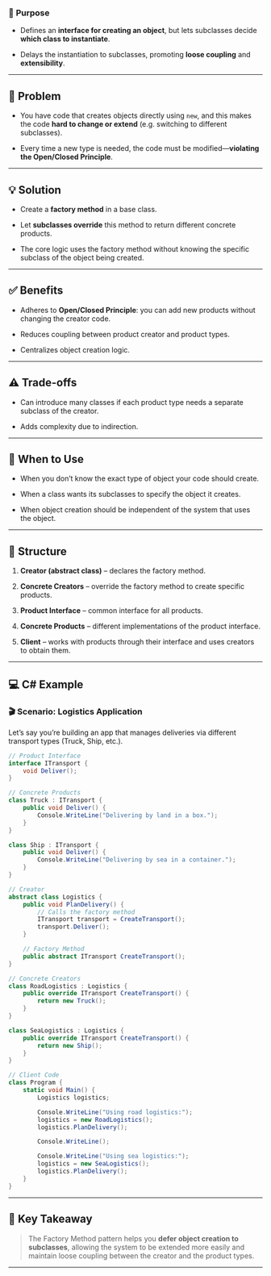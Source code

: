 
### 📌 **Purpose**

- Defines an **interface for creating an object**, but lets subclasses decide **which class to instantiate**.
    
- Delays the instantiation to subclasses, promoting **loose coupling** and **extensibility**.
    

---

## 🧱 **Problem**

- You have code that creates objects directly using `new`, and this makes the code **hard to change or extend** (e.g. switching to different subclasses).
    
- Every time a new type is needed, the code must be modified—**violating the Open/Closed Principle**.
    

---

## 💡 **Solution**

- Create a **factory method** in a base class.
    
- Let **subclasses override** this method to return different concrete products.
    
- The core logic uses the factory method without knowing the specific subclass of the object being created.
    

---

## ✅ **Benefits**

- Adheres to **Open/Closed Principle**: you can add new products without changing the creator code.
    
- Reduces coupling between product creator and product types.
    
- Centralizes object creation logic.
    

---

## ⚠️ **Trade-offs**

- Can introduce many classes if each product type needs a separate subclass of the creator.
    
- Adds complexity due to indirection.
    

---

## 🧰 **When to Use**

- When you don’t know the exact type of object your code should create.
    
- When a class wants its subclasses to specify the object it creates.
    
- When object creation should be independent of the system that uses the object.
    

---

## 🧩 **Structure**

1. **Creator (abstract class)** – declares the factory method.
    
2. **Concrete Creators** – override the factory method to create specific products.
    
3. **Product Interface** – common interface for all products.
    
4. **Concrete Products** – different implementations of the product interface.
    
5. **Client** – works with products through their interface and uses creators to obtain them.
    

---

## 💻 **C# Example**

### 🎬 Scenario: Logistics Application

Let’s say you’re building an app that manages deliveries via different transport types (Truck, Ship, etc.).

```csharp
// Product Interface
interface ITransport {
    void Deliver();
}

// Concrete Products
class Truck : ITransport {
    public void Deliver() {
        Console.WriteLine("Delivering by land in a box.");
    }
}

class Ship : ITransport {
    public void Deliver() {
        Console.WriteLine("Delivering by sea in a container.");
    }
}

// Creator
abstract class Logistics {
    public void PlanDelivery() {
        // Calls the factory method
        ITransport transport = CreateTransport();
        transport.Deliver();
    }

    // Factory Method
    public abstract ITransport CreateTransport();
}

// Concrete Creators
class RoadLogistics : Logistics {
    public override ITransport CreateTransport() {
        return new Truck();
    }
}

class SeaLogistics : Logistics {
    public override ITransport CreateTransport() {
        return new Ship();
    }
}

// Client Code
class Program {
    static void Main() {
        Logistics logistics;

        Console.WriteLine("Using road logistics:");
        logistics = new RoadLogistics();
        logistics.PlanDelivery();

        Console.WriteLine();

        Console.WriteLine("Using sea logistics:");
        logistics = new SeaLogistics();
        logistics.PlanDelivery();
    }
}
```

---

## 🧠 **Key Takeaway**

> The Factory Method pattern helps you **defer object creation to subclasses**, allowing the system to be extended more easily and maintain loose coupling between the creator and the product types.

---